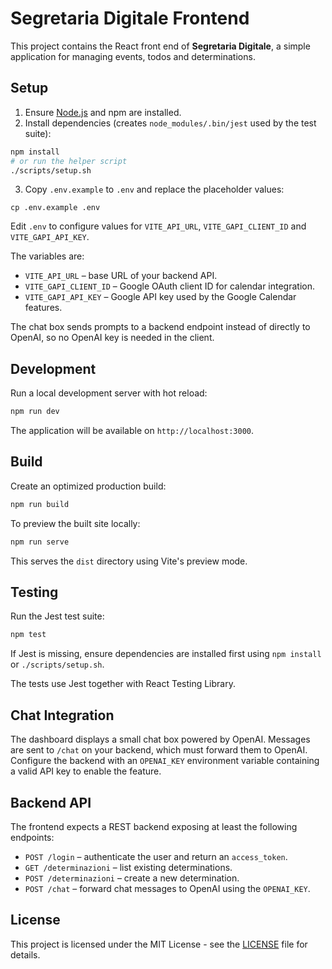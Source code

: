 # Segretaria Digitale Frontend

This project contains the React front end of **Segretaria Digitale**, a simple application for managing events, todos and determinations.

## Setup

1. Ensure [Node.js](https://nodejs.org/) and npm are installed.
2. Install dependencies (creates `node_modules/.bin/jest` used by the test suite):

```bash
npm install
# or run the helper script
./scripts/setup.sh
```

3. Copy `.env.example` to `.env` and replace the placeholder values:

```
cp .env.example .env
```

Edit `.env` to configure values for `VITE_API_URL`, `VITE_GAPI_CLIENT_ID` and
`VITE_GAPI_API_KEY`.

The variables are:

- `VITE_API_URL` – base URL of your backend API.
- `VITE_GAPI_CLIENT_ID` – Google OAuth client ID for calendar integration.
- `VITE_GAPI_API_KEY` – Google API key used by the Google Calendar features.

The chat box sends prompts to a backend endpoint instead of directly to OpenAI,
so no OpenAI key is needed in the client.

## Development

Run a local development server with hot reload:

```bash
npm run dev
```

The application will be available on `http://localhost:3000`.

## Build

Create an optimized production build:

```bash
npm run build
```

To preview the built site locally:

```bash
npm run serve
```

This serves the `dist` directory using Vite's preview mode.

## Testing

Run the Jest test suite:

```bash
npm test
```

If Jest is missing, ensure dependencies are installed first using `npm install`
or `./scripts/setup.sh`.

The tests use Jest together with React Testing Library.

## Chat Integration

The dashboard displays a small chat box powered by OpenAI. Messages are sent to
`/chat` on your backend, which must forward them to OpenAI. Configure the
backend with an `OPENAI_KEY` environment variable containing a valid API key to
enable the feature.

## Backend API

The frontend expects a REST backend exposing at least the following endpoints:

- `POST /login` – authenticate the user and return an `access_token`.
- `GET /determinazioni` – list existing determinations.
- `POST /determinazioni` – create a new determination.
- `POST /chat` – forward chat messages to OpenAI using the `OPENAI_KEY`.


## License

This project is licensed under the MIT License - see the [LICENSE](LICENSE) file for details.
